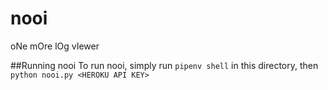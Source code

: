 # nooi
oNe mOre lOg vIewer

##Running nooi
To run nooi, simply run `pipenv shell` in this directory, then `python nooi.py <HEROKU API KEY>`
